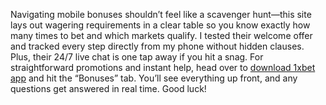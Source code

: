 Navigating mobile bonuses shouldn’t feel like a scavenger hunt—this site lays out wagering requirements in a clear table so you know exactly how many times to bet and which markets qualify. I tested their welcome offer and tracked every step directly from my phone without hidden clauses. Plus, their 24/7 live chat is one tap away if you hit a snag. For straightforward promotions and instant help, head over to [download 1xbet app](https://ca.1xbet.com/en/mobile)  and hit the “Bonuses” tab. You’ll see everything up front, and any questions get answered in real time. Good luck!